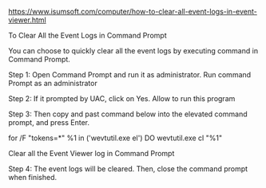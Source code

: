https://www.isumsoft.com/computer/how-to-clear-all-event-logs-in-event-viewer.html

To Clear All the Event Logs in Command Prompt

You can choose to quickly clear all the event logs by executing command in Command Prompt.

Step 1: Open Command Prompt and run it as administrator.
Run command Prompt as an administrator

Step 2: If it prompted by UAC, click on Yes.
Allow to run this program

Step 3: Then copy and past command below into the elevated command prompt, and press Enter.

for /F "tokens=*" %1 in ('wevtutil.exe el') DO wevtutil.exe cl "%1"

Clear all the Event Viewer log in Command Prompt

Step 4: The event logs will be cleared. Then, close the command prompt when finished.
